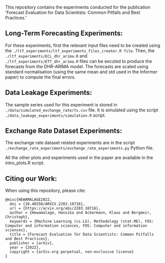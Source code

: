 This repository contains the experiments conducted for the publication 'Forecast Evaluation for Data Scientists: Common Pitfalls and Best Practices.'


## Long-Term Forecasting Experiments:
For these experiments, first the relevant input files need to be created using the `./ltf_experiments/ltf_experiments_files_creator.R file`. Then, the `./ltf_experiments/ECL_dhr_arima.R` and `./ltf_experiments/ETT_dhr_arima.R` files can be excuted to produce the forecasts from the DHR-ARIMA model. The forecasts are scaled using standard normalisation (using the same mean and std used in the Informer paper) to compute the final errors.

## Data Leakage Experiments:
The sample series used for this experiment is stored in `./data/simulated_exchange_rate/ts.csv` file. It is simulated using the script `./data_leakage_experiments/simulation.R` script.

## Exchange Rate Dataset Experiments:
The exchange rate dataset related experiments are in the script `./exchange_rate_experiments/exchange_rate_experiments.py` Python file. 

All the other plots and experiments used in the paper are available in the intro_plots.R script.

## Citing our Work:

When using this repository, please cite:

```
@misc{HEWAMALAGE2022,
  doi = {10.48550/ARXIV.2203.10716},
  url = {https://arxiv.org/abs/2203.10716},
  author = {Hewamalage, Hansika and Ackermann, Klaus and Bergmeir, Christoph},
  keywords = {Machine Learning (cs.LG), Methodology (stat.ME), FOS: Computer and information sciences, FOS: Computer and information sciences},
  title = {Forecast Evaluation for Data Scientists: Common Pitfalls and Best Practices},
  publisher = {arXiv},
  year = {2022},
  copyright = {arXiv.org perpetual, non-exclusive license}
}
```
